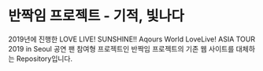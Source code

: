 # 반짝임 프로젝트 - 기적, 빛나다

2019년에 진행한 LOVE LIVE! SUNSHINE!! Aqours World LoveLive! ASIA TOUR 2019 in Seoul 공연 팬 참여형 프로젝트인 반짝임 프로젝트의 기존 웹 사이트를 대체하는 Repository입니다.
